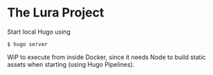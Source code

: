 # The Lura Project

Start local Hugo using

```shell
$ hugo server
```

WiP to execute from inside Docker, since it needs Node to build static assets when starting (using Hugo Pipelines).
